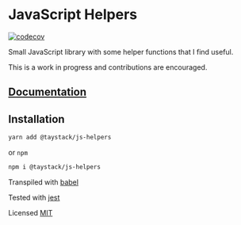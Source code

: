 # JavaScript Helpers

[![codecov](https://codecov.io/gh/taystack/js-helpers/branch/master/graph/badge.svg)](https://codecov.io/gh/taystack/js-helpers)

Small JavaScript library with some helper functions that I find useful.

This is a work in progress and contributions are encouraged.

## [Documentation](https://taystack.github.io/js-helpers/)

## Installation

```bash
yarn add @taystack/js-helpers
```
or `npm`
```bash
npm i @taystack/js-helpers
```

Transpiled with [babel](https://babeljs.io/)

Tested with [jest](https://jestjs.io/)

Licensed [MIT](https://opensource.org/licenses/MIT)

